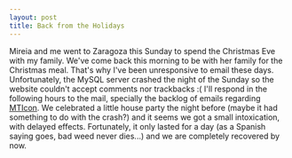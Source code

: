 ```yaml
---
layout: post
title: Back from the Holidays
---
```


Mireia and me went to Zaragoza this Sunday to spend the Christmas Eve with my family. We've come back this morning to be with her family for the Christmas meal. That's why I've been unresponsive to email these days. Unfortunately, the MySQL server crashed the night of the Sunday so the website couldn't accept comments nor trackbacks :(
I'll respond in the following hours to the mail, specially the backlog of emails regarding <a href="http://slunj.carotena.net/projects/mtplugins/mticon.php">MTIcon</a>.
We celebrated a little house party the night before (maybe it had something to do with the crash?) and it seems we got a small intoxication, with delayed effects. Fortunately, it only lasted for a day (as a Spanish saying goes, bad weed never dies...) and we are completely recovered by now.

